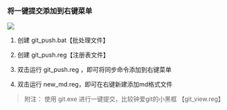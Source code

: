 ### 将一键提交添加到右键菜单

![](https://raw.githubusercontent.com/want-u/pictures/master/20201218011328.png)

1. 创建 git_push.bat【批处理文件】


2. 创建 git_push.reg【注册表文件】


3. 双击运行 git_push.reg ，即可将同步命令添加到右键菜单


4. 双击运行 new_md.reg，即可在右键新建添加md格式文件

> 附注： 使用 git.exe 进行一键提交，比较钟爱git的小黑框
> 【git_view.reg】



